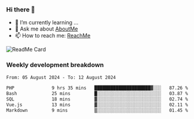 ### Hi there 👋

- 🌱 I’m currently learning ...
- 💬 Ask me about [AboutMe](https://www.itzcy.com/about)
- 📫 How to reach me: [ReachMe](https://www.itzcy.com/about)

![ReadMe Card](https://github-readme-stats-ten-gilt.vercel.app/api?username=SuperChenYun&show_icons=true&title_color=fff&icon_color=79ff97&text_color=9f9f9f&bg_color=151515&hide_border=true)

### Weekly development breakdown
<!--START_SECTION:waka-->

```txt
From: 05 August 2024 - To: 12 August 2024

PHP              9 hrs 35 mins   █████████████████████▓░░░   87.26 %
Bash             25 mins         █░░░░░░░░░░░░░░░░░░░░░░░░   03.87 %
SQL              18 mins         ▓░░░░░░░░░░░░░░░░░░░░░░░░   02.74 %
Vue.js           13 mins         ▓░░░░░░░░░░░░░░░░░░░░░░░░   02.11 %
Markdown         9 mins          ▒░░░░░░░░░░░░░░░░░░░░░░░░   01.45 %
```

<!--END_SECTION:waka-->
